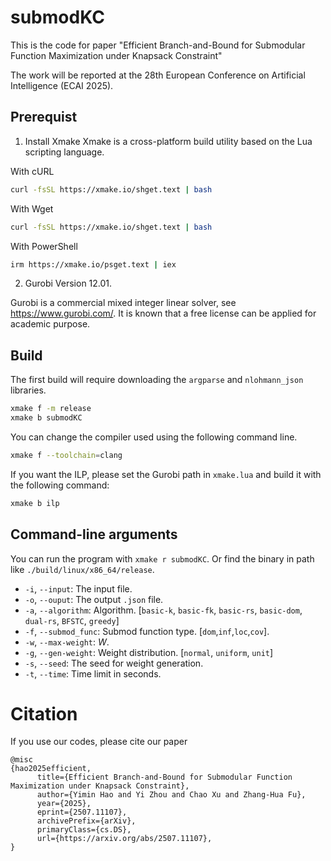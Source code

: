 # submodKC
This is the code for paper "Efficient Branch-and-Bound for Submodular Function Maximization under Knapsack Constraint"

The work will be reported at the 28th European Conference on Artificial Intelligence (ECAI 2025). 

## Prerequist 
1. Install Xmake
Xmake is a cross-platform build utility based on the Lua scripting language.

With cURL
```bash
curl -fsSL https://xmake.io/shget.text | bash
```

With Wget
```bash
curl -fsSL https://xmake.io/shget.text | bash
```

With PowerShell
```sh
irm https://xmake.io/psget.text | iex
```
2. Gurobi Version 12.01.

Gurobi is a commercial mixed integer linear solver, see https://www.gurobi.com/.
It is known that a free license can be applied for academic purpose.



## Build
The first build will require downloading the `argparse` and `nlohmann_json` libraries.
```bash
xmake f -m release
xmake b submodKC
```

You can change the compiler used using the following command line. 

```bash
xmake f --toolchain=clang
```

If you want the ILP, please set the Gurobi path in `xmake.lua` and build it with the following command:

```bash
xmake b ilp
```

## Command-line arguments
You can run the program with `xmake r submodKC`. Or find the binary in path like `./build/linux/x86_64/release`.

- `-i`, `--input`: The input file.
- `-o`, `--ouput`: The output `.json` file.
- `-a`, `--algorithm`: Algorithm. \[`basic-k`, `basic-fk`, `basic-rs`, `basic-dom`, `dual-rs`, `BFSTC`, `greedy`\]
- `-f`, `--submod_func`: Submod function type. \[`dom`,`inf`,`loc`,`cov`\].
- `-w`, `--max-weight`: $W$.
- `-g`, `--gen-weight`: Weight distribution. \[`normal`, `uniform`, `unit`\]
- `-s`, `--seed`: The seed for weight generation.
- `-t`, `--time`: Time limit in seconds.

# Citation
If you use our codes, please cite our paper
```
@misc 
{hao2025efficient,
      title={Efficient Branch-and-Bound for Submodular Function Maximization under Knapsack Constraint}, 
      author={Yimin Hao and Yi Zhou and Chao Xu and Zhang-Hua Fu},
      year={2025},
      eprint={2507.11107},
      archivePrefix={arXiv},
      primaryClass={cs.DS},
      url={https://arxiv.org/abs/2507.11107}, 
}
```
